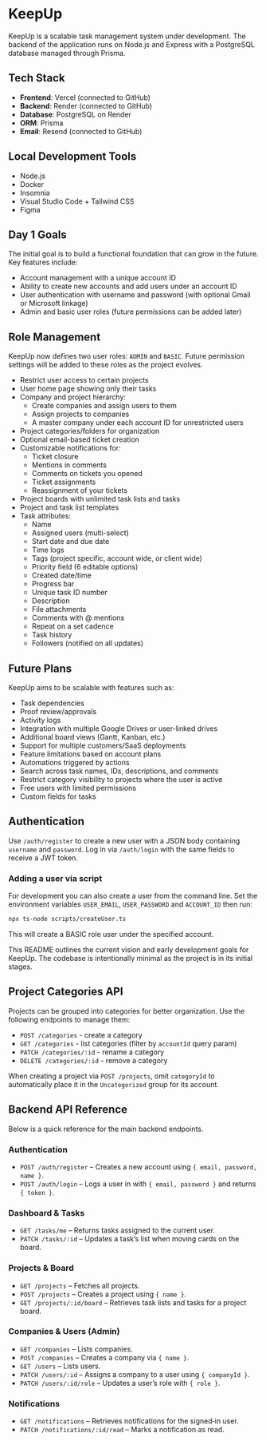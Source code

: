 # KeepUp

KeepUp is a scalable task management system under development. The backend of the application runs on Node.js and Express with a PostgreSQL database managed through Prisma.

## Tech Stack

- **Frontend**: Vercel (connected to GitHub)
- **Backend**: Render (connected to GitHub)
- **Database**: PostgreSQL on Render
- **ORM**: Prisma
- **Email**: Resend (connected to GitHub)

## Local Development Tools

- Node.js
- Docker
- Insomnia
- Visual Studio Code + Tailwind CSS
- Figma

## Day 1 Goals

The initial goal is to build a functional foundation that can grow in the future. Key features include:

- Account management with a unique account ID
- Ability to create new accounts and add users under an account ID
- User authentication with username and password (with optional Gmail or Microsoft linkage)
- Admin and basic user roles (future permissions can be added later)

## Role Management
KeepUp now defines two user roles: `ADMIN` and `BASIC`. Future permission settings will be added to these roles as the project evolves.
- Restrict user access to certain projects
- User home page showing only their tasks
- Company and project hierarchy:
  - Create companies and assign users to them
  - Assign projects to companies
  - A master company under each account ID for unrestricted users
- Project categories/folders for organization
- Optional email-based ticket creation
- Customizable notifications for:
  - Ticket closure
  - Mentions in comments
  - Comments on tickets you opened
  - Ticket assignments
  - Reassignment of your tickets
- Project boards with unlimited task lists and tasks
- Project and task list templates
- Task attributes:
  - Name
  - Assigned users (multi-select)
  - Start date and due date
  - Time logs
  - Tags (project specific, account wide, or client wide)
  - Priority field (6 editable options)
  - Created date/time
  - Progress bar
  - Unique task ID number
  - Description
  - File attachments
  - Comments with @ mentions
  - Repeat on a set cadence
  - Task history
  - Followers (notified on all updates)

## Future Plans

KeepUp aims to be scalable with features such as:

- Task dependencies
- Proof review/approvals
- Activity logs
- Integration with multiple Google Drives or user-linked drives
- Additional board views (Gantt, Kanban, etc.)
- Support for multiple customers/SaaS deployments
- Feature limitations based on account plans
- Automations triggered by actions
- Search across task names, IDs, descriptions, and comments
- Restrict category visibility to projects where the user is active
- Free users with limited permissions
- Custom fields for tasks

## Authentication

Use `/auth/register` to create a new user with a JSON body containing `username` and `password`. Log in via `/auth/login` with the same fields to receive a JWT token.

### Adding a user via script

For development you can also create a user from the command line. Set the
environment variables `USER_EMAIL`, `USER_PASSWORD` and `ACCOUNT_ID` then run:

```bash
npx ts-node scripts/createUser.ts
```

This will create a BASIC role user under the specified account.

This README outlines the current vision and early development goals for KeepUp. The codebase is intentionally minimal as the project is in its initial stages.

## Project Categories API

Projects can be grouped into categories for better organization. Use the
following endpoints to manage them:

- `POST /categories` - create a category
- `GET /categories` - list categories (filter by `accountId` query param)
- `PATCH /categories/:id` - rename a category
- `DELETE /categories/:id` - remove a category

When creating a project via `POST /projects`, omit `categoryId` to automatically
place it in the `Uncategorized` group for its account.


## Backend API Reference

Below is a quick reference for the main backend endpoints.

### Authentication
- `POST /auth/register` – Creates a new account using `{ email, password, name }`.
- `POST /auth/login` – Logs a user in with `{ email, password }` and returns `{ token }`.

### Dashboard & Tasks
- `GET /tasks/me` – Returns tasks assigned to the current user.
- `PATCH /tasks/:id` – Updates a task’s list when moving cards on the board.

### Projects & Board
- `GET /projects` – Fetches all projects.
- `POST /projects` – Creates a project using `{ name }`.
- `GET /projects/:id/board` – Retrieves task lists and tasks for a project board.

### Companies & Users (Admin)
- `GET /companies` – Lists companies.
- `POST /companies` – Creates a company via `{ name }`.
- `GET /users` – Lists users.
- `PATCH /users/:id` – Assigns a company to a user using `{ companyId }`.
- `PATCH /users/:id/role` – Updates a user’s role with `{ role }`.

### Notifications
- `GET /notifications` – Retrieves notifications for the signed‑in user.
- `PATCH /notifications/:id/read` – Marks a notification as read.
